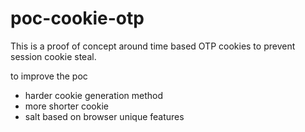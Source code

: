 poc-cookie-otp
==============

This is a proof of concept around time based OTP cookies to prevent session cookie steal. 

to improve the poc
* harder cookie generation method
* more shorter cookie
* salt based on browser unique features
